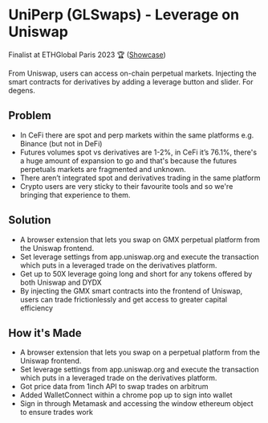 # UniPerp (GLSwaps) - Leverage on Uniswap

Finalist at ETHGlobal Paris 2023 🏆 ([Showcase](https://ethglobal.com/showcase/glswaps-grandma-leveraged-swaps-gzit8))

From Uniswap, users can access on-chain perpetual markets. Injecting the smart contracts for derivatives by adding a leverage button and slider. For degens.

## Problem
- In CeFi there are spot and perp markets within the same platforms e.g. Binance (but not in DeFi)
- Futures volumes spot vs derivatives are 1-2%, in CeFi it’s 76.1%, there's a huge amount of expansion to go and that's because the futures perpetuals markets are fragmented and unknown.
- There aren’t integrated spot and derivatives trading in the same platform
- Crypto users are very sticky to their favourite tools and so we're bringing that experience to them.

## Solution

- A browser extension that lets you swap on GMX perpetual platform from the Uniswap frontend.
- Set leverage settings from app.uniswap.org and execute the transaction which puts in a leveraged trade on the derivatives platform.
- Get up to 50X leverage going long and short for any tokens offered by both Uniswap and DYDX
- By injecting the GMX smart contracts into the frontend of Uniswap, users can trade frictionlessly and get access to greater capital efficiency

## How it's Made

- A browser extension that lets you swap on a perpetual platform from the Uniswap frontend.
- Set leverage settings from app.uniswap.org and execute the transaction which puts in a leveraged trade on the derivatives platform.
- Got price data from 1inch API to swap trades on arbitrum
- Added WalletConnect within a chrome pop up to sign into wallet
- Sign in through Metamask and accessing the window ethereum object to ensure trades work
